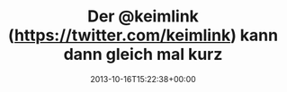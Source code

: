---
retweeted: false
source: <a href="http://twitter.com" rel="nofollow">Twitter Web Client</a>
entities:
  hashtags: []
  symbols: []
  user_mentions:
  - name: Markus Zapke-Gründemann
    screen_name: keimlink
    indices:
    - '4'
    - '13'
    id_str: '44300359'
    id: '44300359'
  urls: []
display_text_range:
- '0'
- '118'
favorite_count: '0'
id_str: '390498022225756160'
truncated: false
retweet_count: '0'
id: '390498022225756160'
created_at: Wed Oct 16 15:22:38 +0000 2013
favorited: false
full_text: Der [@keimlink](https://twitter.com/keimlink) kann dann gleich mal kurz
  ums Eck kommen und mir erklären, warum mich PIP schon wieder gebissen hat. :-)
lang: de
tags:
- pesos/twitter
date: '2013-10-16T15:22:38+00:00'
src: https://twitter.com/bascht/status/390498022225756160
original_url: https://twitter.com/bascht/status/390498022225756160
type: twitter_tweet
text: Der [@keimlink](https://twitter.com/keimlink) kann dann gleich mal kurz ums
  Eck kommen und mir erklären, warum mich PIP schon wieder gebissen hat. :-)
title: 'Der @keimlink (https://twitter.com/keimlink) kann dann gleich mal kurz '

---